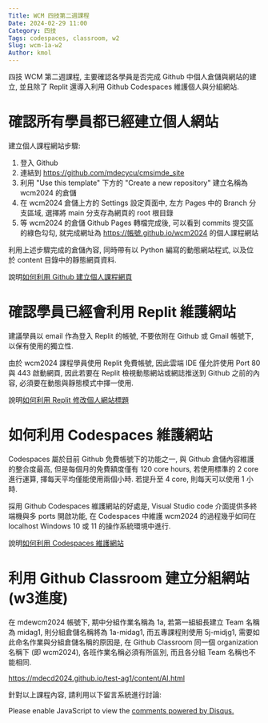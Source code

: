 ```yaml
---
Title: WCM 四技第二週課程
Date: 2024-02-29 11:00
Category: 四技
Tags: codespaces, classroom, w2
Slug: wcm-1a-w2
Author: kmol
---
```


四技 WCM 第二週課程, 主要確認各學員是否完成 Github 中個人倉儲與網站的建立, 並且除了 Replit 還導入利用 Github Codespaces 維護個人與分組網站.

<!-- PELICAN_END_SUMMARY -->

# 確認所有學員都已經建立個人網站

建立個人課程網站步驟:

1. 登入 Github
2. 連結到 <https://github.com/mdecycu/cmsimde_site>
3. 利用 "Use this template" 下方的 "Create a new repository" 建立名稱為 wcm2024 的倉儲
4. 在 wcm2024 倉儲上方的 Settings 設定頁面中, 左方 Pages 中的 Branch 分支區域, 選擇將 main 分支存為網頁的 root 根目錄
5. 等 wcm2024 的倉儲 Github Pages 轉檔完成後, 可以看到 commits 提交區的綠色勾勾, 就完成網址為 https://帳號.github.io/wcm2024 的個人課程網站

利用上述步驟完成的倉儲內容, 同時帶有以 Python 編寫的動態網站程式, 以及位於 content 目錄中的靜態網頁資料.

說明[如何利用 Github 建立個人課程網頁]

[如何利用 Github 建立個人課程網頁]: https://nfuedu-my.sharepoint.com/:v:/g/personal/yen_nfu_edu_tw/EYH-ytRhxrtNowtIAIXPISgBmJDTW9IEwziub_4GH6xh3w?nav=eyJyZWZlcnJhbEluZm8iOnsicmVmZXJyYWxBcHAiOiJPbmVEcml2ZUZvckJ1c2luZXNzIiwicmVmZXJyYWxBcHBQbGF0Zm9ybSI6IldlYiIsInJlZmVycmFsTW9kZSI6InZpZXciLCJyZWZlcnJhbFZpZXciOiJNeUZpbGVzTGlua0NvcHkifX0&e=Z81Ph7

# 確認學員已經會利用 Replit 維護網站
建議學員以 email 作為登入 Replit 的帳號, 不要依附在 Github 或 Gmail 帳號下, 以保有使用的獨立性.

由於 wcm2024 課程學員使用 Replit 免費帳號, 因此雲端 IDE 僅允許使用 Port 80 與 443 啟動網頁, 因此若要在 Replit 檢視動態網站或網誌推送到 Github 之前的內容, 必須要在動態與靜態模式中擇一使用.

說明[如何利用 Replit 修改個人網站標題]

[如何利用 Replit 修改個人網站標題]: https://nfuedu-my.sharepoint.com/:v:/g/personal/yen_nfu_edu_tw/EY3dasLJKbdOjQl47CLrE-IB2HF9rpeeB_2dieKwvZe2Qg?nav=eyJyZWZlcnJhbEluZm8iOnsicmVmZXJyYWxBcHAiOiJPbmVEcml2ZUZvckJ1c2luZXNzIiwicmVmZXJyYWxBcHBQbGF0Zm9ybSI6IldlYiIsInJlZmVycmFsTW9kZSI6InZpZXciLCJyZWZlcnJhbFZpZXciOiJNeUZpbGVzTGlua0NvcHkifX0&e=c59nPn

# 如何利用 Codespaces 維護網站
Codespaces 屬於目前 Github 免費帳號下的功能之一, 與 Github 倉儲內容維護的整合度最高, 但是每個月的免費額度僅有 120 core hours, 若使用標準的 2 core 進行運算, 擇每天平均僅能使用兩個小時. 若提升至 4 core, 則每天可以使用 1 小時.

採用 Github Codespaces 維護網站的好處是, Visual Studio code 介面提供多終端機與多 ports 開啟功能, 在 Codespaces 中維護 wcm2024 的過程幾乎如同在 localhost Windows 10 或 11 的操作系統環境中進行.

說明[如何利用 Codespaces 維護網站]

[如何利用 Codespaces 維護網站]: https://nfuedu-my.sharepoint.com/:v:/g/personal/yen_nfu_edu_tw/EUi-PGv1MGVLvgc6V0kIdvwB7J-fOl4OAtSIASBB4CVrAg?nav=eyJyZWZlcnJhbEluZm8iOnsicmVmZXJyYWxBcHAiOiJPbmVEcml2ZUZvckJ1c2luZXNzIiwicmVmZXJyYWxBcHBQbGF0Zm9ybSI6IldlYiIsInJlZmVycmFsTW9kZSI6InZpZXciLCJyZWZlcnJhbFZpZXciOiJNeUZpbGVzTGlua0NvcHkifX0&e=wSFLpp

# 利用 Github Classroom 建立分組網站 (w3進度)
在 mdewcm2024 帳號下, 期中分組作業名稱為 1a, 若第一組組長建立 Team 名稱為 midag1, 則分組倉儲名稱將為 1a-midag1, 而五專課程則使用 5j-midjg1, 需要如此命名作業與分組倉儲名稱的原因是, 在 Github Classroom 同一個 organization 名稱下 (即 wcm2024), 各班作業名稱必須有所區別, 而且各分組 Team 名稱也不能相同.

https://mdecd2024.github.io/test-ag1/content/AI.html

針對以上課程內容, 請利用以下留言系統進行討論:

<div id="disqus_thread"></div>
<script>
/**
    *  RECOMMENDED CONFIGURATION VARIABLES: EDIT AND UNCOMMENT THE SECTION BELOW TO INSERT DYNAMIC VALUES FROM YOUR PLATFORM OR CMS.
    *  LEARN WHY DEFINING THESE VARIABLES IS IMPORTANT: https://disqus.com/admin/universalcode/#configuration-variables    */
    /*
    var disqus_config = function () {
    this.page.url = PAGE_URL;  // Replace PAGE_URL with your page's canonical URL variable
    this.page.identifier = PAGE_IDENTIFIER; // Replace PAGE_IDENTIFIER with your page's unique identifier variable
    };
    */
    (function() { // DON'T EDIT BELOW THIS LINE
    var d = document, s = d.createElement('script');
    s.src = 'https://https-mde-tw-eng.disqus.com/embed.js';
    s.setAttribute('data-timestamp', +new Date());
    (d.head || d.body).appendChild(s);
    })();
</script>
<noscript>Please enable JavaScript to view the <a href="https://disqus.com/?ref_noscript">comments powered by Disqus.</a></noscript>